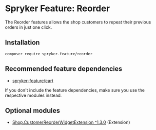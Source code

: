 # Spryker Feature: Reorder

The Reorder features allows the shop customers to repeat their previous orders in just one click.

## Installation

```
composer require spryker-feature/reorder
```

## Recommended feature dependencies
- [spryker-feature/cart](https://github.com/spryker-feature/cart)

If you don't include the feature dependencies, make sure you use the respective modules instead.

## Optional modules
- [Shop.CustomerReorderWidgetExtension ^1.3.0](https://github.com/spryker-shop/customer-reorder-widget-extension) (Extension)
